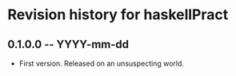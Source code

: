 # Revision history for haskellPract

## 0.1.0.0 -- YYYY-mm-dd

* First version. Released on an unsuspecting world.
